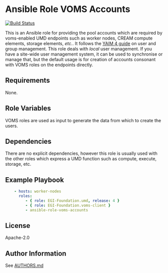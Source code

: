 # Ansible Role VOMS Accounts

[![Build Status](https://travis-ci.org/EGI-Foundation/ansible-role-voms-accounts.svg?branch=master)](https://travis-ci.org/EGI-Foundation/ansible-role-voms-accounts)

This is an Ansible role for providing the pool accounts which are required by voms-enabled
UMD endpoints such as worker nodes, CREAM compute elements, storage elements, _etc._.
It follows the [YAIM 4 guide](https://twiki.cern.ch/twiki/bin/view/LCG/YaimGuide400#User_configuration_in_YAIM) on
user and group management.
This role deals with _local_ user management. If you have a site-wide user management system, it
can be used to synchronise or manage that, but the default usage is for creation of accounts 
consonant with VOMS roles on the endpoints directly.

## Requirements

None.

## Role Variables

VOMS roles are used as input to generate the data from which to create the users.

## Dependencies

There are no explicit dependencies, however this role is usually used with the other
roles which express a UMD function such as compute, execute, storage, etc.

## Example Playbook


```yaml
    - hosts: worker-nodes
      roles:
         - { role: EGI-Foundation.umd, release: 4 }
         - { role: EGI-Foundation.voms-client }
         - ansible-role-voms-accounts
```

## License

Apache-2.0

## Author Information

See [AUTHORS.md](AUTHORS.md)